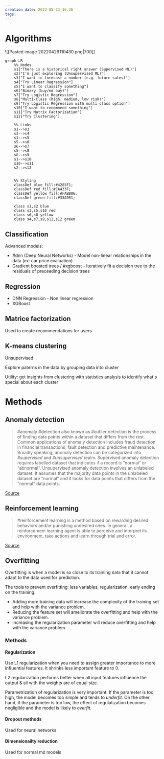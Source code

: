 ```yaml
---
creation date: 2022-05-23 16:36
tags:
---
```


# Algorithms

![[Pasted image 20220429110430.png|700]]

```mermaid
graph LR
	%% Nodes
	s1["There is a historical right answer (Supervised ML)"]
	s2["I'm just exploring (Unsupervised ML)"]
	s3["I want to forecast a number (e.g. future sales)"]
	s4["Try Linear Regression"]
	s5["I want to classify something"]
	s6["Binary (buy/no buy)"]
	s7["Try Logistic Regression"]
	s8["Multi-Class (high, medium, low risk)"]
	s9["Try Logistic Regression with multi class option"]
	s10["I want to recommend something"]
	s11["Try Matrix Factorization"]
	s12["Try Clustering"]
	
	%% Links
	s1-->s3
	s3-->s4
	s1-->s5
	s5-->s6
	s6-->s7
	s5-->s8
	s8-->s9
	s1-->s10
	s10-->s11
	s2-->s12


	%% Styling
	classDef blue fill:#4285F1;
	classDef red fill:#EA433F;
	classDef yellow fill:#FABB06;
	classDef green fill:#33A951;
	
	class s1,s2 blue
	class s3,s5,s10 red
	class s6,s8 yellow
	class s4,s7,s9,s11,s12 green
```

## Classification

Advanced models:

- #dnn (Deep Neural Networks) - Model non-linear relationships in the data (ex: car price evaluation)
- Gradient boosted trees / #xgboost - Iteratively fit a decision tree to the residuals of preceeding decision trees

## Regression

- DNN Regression - Non linear regression
- XGBoost

## Matrice factorization

Used to create recommendations for users

## K-means clustering

Unsupervised

Explore paterns in the data by grouping data into cluster

Utility: get insights from clustering with statistics analysis to identify what's special about each cluster

# Methods

## Anomaly detection

> #anomaly #detection also known as #outlier detection is the process of finding data points within a dataset that differs from the rest. Common applications of anomaly detection includes fraud detection in financial transactions, fault detection and predictive maintenance.
> Broadly speaking, anomaly detection can be categorized into _#supervised_ and _#unsupervised_ realm. Supervised anomaly detection requires labelled dataset that indicates if a record is “normal” or “abnormal”. Unsupervised anomaly detection involves an unlabeled dataset. It assumes that the majority data points in the unlabeled dataset are “normal” and it looks for data points that differs from the “normal” data points.

[Source](https://towardsdatascience.com/unsupervised-anomaly-detection-in-python-f2e61be17c2b)

## Reinforcement learning

> #reinforcement learning is a method based on rewarding desired behaviors and/or punishing undesired ones. In general, a reinforcement learning agent is able to perceive and interpret its environment, take actions and learn through trial and error.

[Source](https://www.techtarget.com/searchenterpriseai/definition/reinforcement-learning)

## Overfitting

Overfitting is when a model is so close to its training data that it cannot adapt to the data used for prediction.

The tools to prevent overfitting: less variables, regularization, early ending on the training.

- Adding more training data will increase the complexity of the training set and help with the variance problem.
- Reducing the feature set will ameliorate the overfitting and help with the variance problem.
- Increasing the regularization parameter will reduce overfitting and help with the variance problem.

### Methods

#### Regularization

Use L1 regularization when you need to assign greater importance to more influential features. It shrinks less important feature to 0.

L2 regularization performs better when all input features influence the output & all with the weights are of equal size.

Parametrization of regularization is very important. If the parameter is too high, the model becomes too simple and tends to *underfit*. On the other hand, if the parameter is too low, the effect of regulatization becomes negligible and the model is likely to *overfit*.

#### Dropout methods

Used for neural networks

#### Dimensionailty reduction

Used for normal md models
